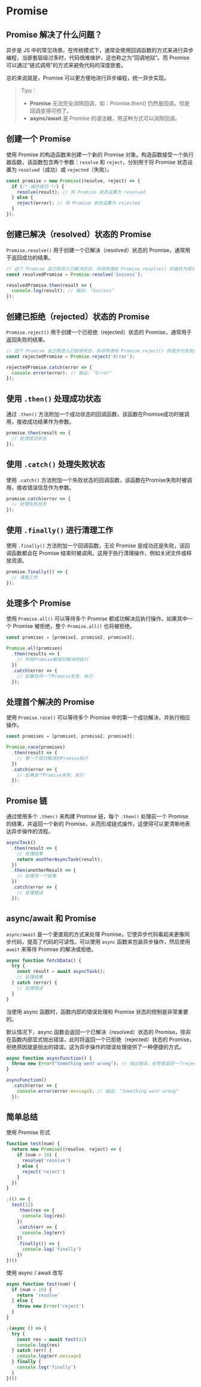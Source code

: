 # Promise

## Promise 解决了什么问题？

异步是 JS 中的常见场景。在传统模式下，通常会使用回调函数的方式来进行异步编程，当嵌套层级过多时，代码很难维护，这也称之为“回调地狱”。而 Promise 可以通过“链式调用”的方式来避免代码的深度嵌套。

总的来说就是，Promise 可以更方便地进行异步编程，统一异步实现。

> Tips：
>
> - **Promise** 无法完全消除回调，如：Promise.then() 仍然是回调。但是回调变得可控了。
> - **async/await** 是 Promise 的语法糖，用这种方式可以消除回调。

## 创建一个 Promise

使用 Promise 的构造函数来创建一个新的 Promise 对象。构造函数接受一个执行器函数，该函数包含两个参数：`resolve` 和 `reject`，分别用于将 Promise 状态设置为 `resolved`（成功）或 `rejected`（失败）。

```js
const promise = new Promise((resolve, reject) => {
  if (/* 操作成功 */) {
    resolve(result); // 将 Promise 状态设置为 resolved
  } else {
    reject(error); // 将 Promise 状态设置为 rejected
  }
});
```

## 创建已解决（resolved）状态的 Promise

`Promise.resolve()` 用于创建一个已解决（resolved）状态的 Promise，通常用于返回成功的结果。

```js
// 这个 Promise 会立即进入已解决状态，并将传递给 Promise.resolve() 的值作为成功的结果。
const resolvedPromise = Promise.resolve('Success');

resolvedPromise.then(result => {
  console.log(result); // 输出: "Success"
});
```

## 创建已拒绝（rejected）状态的 Promise

`Promise.reject()` 用于创建一个已拒绝（rejected）状态的 Promise，通常用于返回失败的结果。

```js
// 这个 Promise 会立即进入已拒绝状态，并将传递给 Promise.reject() 的值作为失败的原因。
const rejectedPromise = Promise.reject('Error');

rejectedPromise.catch(error => {
  console.error(error); // 输出: "Error"
});
```

## 使用 `.then()` 处理成功状态

通过 `.then()` 方法附加一个成功状态的回调函数，该函数在Promise成功时被调用，接收成功结果作为参数。

```js
promise.then(result => {
  // 处理成功状态
});
```

## 使用 `.catch()` 处理失败状态

使用 `.catch()` 方法附加一个失败状态的回调函数，该函数在Promise失败时被调用，接收错误信息作为参数。

```js
promise.catch(error => {
  // 处理失败状态
});
```

## 使用 `.finally()` 进行清理工作

使用 `.finally()` 方法附加一个回调函数，无论 Promise 是成功还是失败，该回调函数都会在 Promise 结束时被调用。这用于执行清理操作，例如关闭文件或释放资源。

```js
promise.finally(() => {
  // 清理工作
});
```

## 处理多个 Promise

使用 `Promise.all()` 可以等待多个 Promise 都成功解决后执行操作。如果其中一个 Promise 被拒绝，整个 `Promise.all()` 也将被拒绝。

```js
const promises = [promise1, promise2, promise3];

Promise.all(promises)
  .then(results => {
    // 所有Promise都成功解决时执行
  })
  .catch(error => {
    // 如果任何一个Promise失败，执行
  });
```

## 处理首个解决的 Promise

使用 `Promise.race()` 可以等待多个 Promise 中的第一个成功解决，并执行相应操作。

```js
const promises = [promise1, promise2, promise3];

Promise.race(promises)
  .then(result => {
    // 第一个成功解决的Promise执行
  })
  .catch(error => {
    // 如果首个Promise失败，执行
  });
```

## Promise 链

通过使用多个 `.then()` 来构建 Promise 链，每个 `.then()` 处理前一个 Promise 的结果，并返回一个新的 Promise，从而形成链式操作。这使得可以更清晰地表达异步操作的流程。

```js
asyncTask()
  .then(result => {
    // 处理结果
    return anotherAsyncTask(result);
  })
  .then(anotherResult => {
    // 处理另一个结果
  })
  .catch(error => {
    // 处理错误
  });
```

## async/await 和 Promise

`async/await` 是一个更直观的方式来处理 Promise，它使异步代码看起来更像同步代码，提高了代码的可读性。可以使用 `async` 函数来包装异步操作，然后使用 `await` 来等待 Promise 的解决或拒绝。

```js
async function fetchData() {
  try {
    const result = await asyncTask();
    // 处理结果
  } catch (error) {
    // 处理错误
  }
}
```

当使用 async 函数时，函数内部的错误处理和 Promise 状态的控制是非常重要的。

默认情况下，async 函数会返回一个已解决（resolved）状态的 Promise，除非在函数内部显式抛出错误，此时将返回一个已拒绝（rejected）状态的 Promise，拒绝原因就是抛出的错误。这为异步操作的错误处理提供了一种便捷的方式。

```js
async function asyncFunction() {
  throw new Error("Something went wrong"); // 抛出错误，会导致返回一个rejected状态的Promise
}

asyncFunction()
  .catch(error => {
    console.error(error.message); // 输出: "Something went wrong"
  });
```

## 简单总结

使用 Promise 形式

```js
function test(num) {
  return new Promise((resolve, reject) => {
    if (num > 10) {
      resolve('resolve')
    } else {
      reject('reject')
    }
  })
}

;(() => {
  test(12)
    .then(res => {
      console.log(res)
    })
    .catch(err => {
      console.log(err)
    })
    .finally(() => {
      console.log('finally')
    })
})()
```

使用 async / await 改写

```js
async function test(num) {
  if (num > 10) {
    return 'resolve'
  } else {
    throw new Error('reject')
  }
}

;(async () => {
  try {
    const res = await test(12)
    console.log(res)
  } catch (err) {
    console.log(err.message)
  } finally {
    console.log('finally')
  }
})()
```

